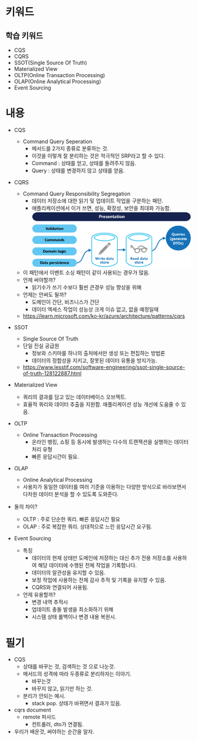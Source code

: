 # 키워드

## 학습 키워드

- CQS
- CQRS
- SSOT(Single Source Of Truth)
- Materialized View
- OLTP(Online Transaction Processing)
- OLAP(Online Analytical Processing)
- Event Sourcing

# 내용

- CQS

  - Command Query Seperation
    - 메서드를 2가지 종류로 분류하는 것.
    - 이것을 이렇게 잘 분리하는 것은 적극적인 SRP라고 할 수 있다.
    - Command : 상태를 얻고, 상태를 돌려주지 않음.
    - Query : 상태를 변경하지 않고 상태를 얻음.

- CQRS
  - Command Query Responsibility Segregation
    - 데이터 저장소에 대한 읽기 및 업데이트 작업을 구분하는 패턴.
    - 애플리케이션에서 이거 쓰면, 성능, 확장성, 보안을 최대화 가능함.
      ![](2023-05-05-16-14-31.png)
  - 이 패턴에서 이벤트 소싱 패턴이 같이 사용되는 경우가 많음.
  - 언제 써야할까?
    - 읽기수가 쓰기 수보다 훨씬 큰경우 성능 향상을 위해
  - 언제는 안써도 될까?
    - 도메인이 간단, 비즈니스가 간단
    - 데이터 엑세스 작업이 성능상 크게 이슈 없고, 없을 예정일때
  - https://learn.microsoft.com/ko-kr/azure/architecture/patterns/cqrs
- SSOT
  - Single Source Of Truth
  - 단일 진실 공급원
    - 정보와 스키마를 하나의 출처에서만 생성 또는 편집하는 방법론
    - 데이터의 정합성을 지키고, 잘못된 데이터 유통을 방지가능.
  - https://www.lesstif.com/software-engineering/ssot-single-source-of-truth-128122887.html
- Materialized View
  - 쿼리의 결과를 담고 있는 데이터베이스 오브젝트.
  - 효율적 쿼리와 데이터 추출을 지원함. 애플리케이션 성능 개선에 도움줄 수 있음.
- OLTP
  - Online Transaction Processing
    - 온라인 뱅킹, 쇼핑 등 동시에 발생하는 다수의 트랜잭션을 실행하는 데이터 처리 유형
    - 빠른 응답시간이 필요.
- OLAP
  - Online Analytical Processing
  - 사용자가 동일한 데이터를 여러 기준을 이용하는 다양한 방식으로 바라보면서 다차원 데이터 분석을 할 수 있도록 도와준다.
- 둘의 차이?
  - OLTP : 주로 단순한 쿼리. 빠른 응답시간 필요
  - OLAP : 주로 복잡한 쿼리. 상대적으로 느린 응답시간 요구됨.
- Event Sourcing
  - 특징
    - 데이터의 현재 상태만 도메인에 저장하는 대신 추가 전용 저장소를 사용하여 해당 데이터에 수행된 전체 작업을 기록합니다.
    - 데이터의 알관성을 유지할 수 있음.
    - 보정 작업에 사용하는 전체 감사 추적 및 기록을 유지할 수 있음.
    - CQRS와 연결되어 사용됨.
  - 언제 유용할까?
    - 변경 내역 추적시
    - 업데이트 충돌 발생을 최소화하기 위해
    - 시스템 상태 롤백이나 변경 내용 복원시.

# 필기

- CQS
  - 상태를 바꾸는 것, 검색하는 것 으로 나눈것.
  - 메서드의 성격에 따라 두종류로 분리하자는 이야기.
    - 바꾸는것
    - 바꾸지 않고, 읽기만 하는 것.
  - 분리가 안되는 예시.
    - stack pop. 상태가 바뀌면서 결과가 있음.
- cqrs document
  - remote 퍼사드
    - 컨트롤러, dto가 연결됨.
- 우리가 배운것, 써야하는 순간을 알자.
